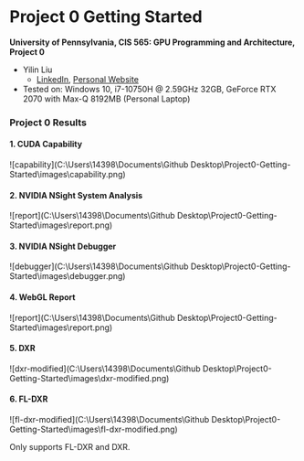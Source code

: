 Project 0 Getting Started
====================

**University of Pennsylvania, CIS 565: GPU Programming and Architecture, Project 0**

* Yilin Liu
  * [LinkedIn](https://www.linkedin.com/in/yilin-liu-9538ba1a5/), [Personal Website](https://yilin.games/)
* Tested on: Windows 10, i7-10750H @ 2.59GHz 32GB, GeForce RTX 2070 with Max-Q 8192MB (Personal Laptop) 

### Project 0 Results

#### 1. CUDA Capability

![capability](C:\Users\14398\Documents\Github Desktop\Project0-Getting-Started\images\capability.png)

#### 2. NVIDIA NSight System Analysis

![report](C:\Users\14398\Documents\Github Desktop\Project0-Getting-Started\images\report.png)

#### 3. NVIDIA NSight Debugger

![debugger](C:\Users\14398\Documents\Github Desktop\Project0-Getting-Started\images\debugger.png)

#### 4. WebGL Report

![report](C:\Users\14398\Documents\Github Desktop\Project0-Getting-Started\images\report.png)

#### 5. DXR

![dxr-modified](C:\Users\14398\Documents\Github Desktop\Project0-Getting-Started\images\dxr-modified.png)

#### 6. FL-DXR

![fl-dxr-modified](C:\Users\14398\Documents\Github Desktop\Project0-Getting-Started\images\fl-dxr-modified.png)

Only supports FL-DXR and DXR. 
